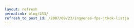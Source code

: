 ```yaml
---
layout: refresh
permalink: blog/433/
refresh_to_post_id: /2007/09/23/ingyenes-fps-jtkok-listja
---
```

